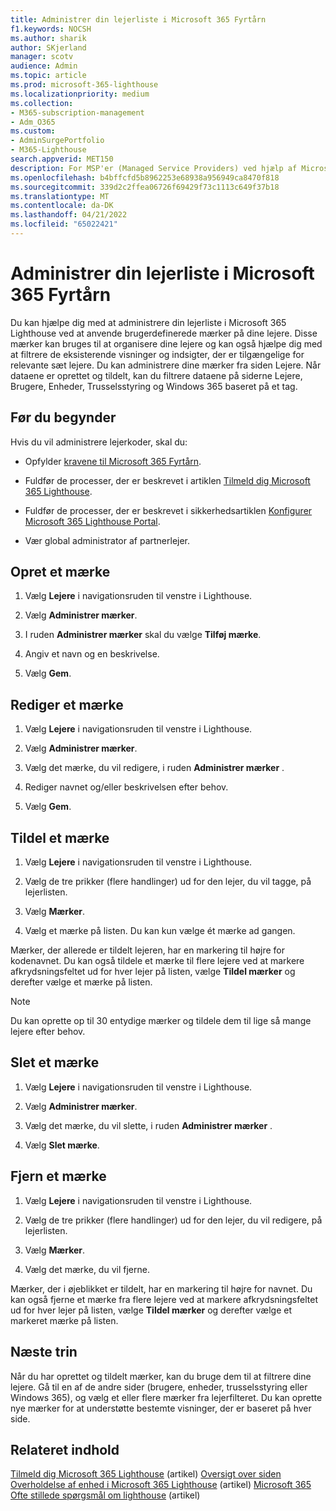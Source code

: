 ```yaml
---
title: Administrer din lejerliste i Microsoft 365 Fyrtårn
f1.keywords: NOCSH
ms.author: sharik
author: SKjerland
manager: scotv
audience: Admin
ms.topic: article
ms.prod: microsoft-365-lighthouse
ms.localizationpriority: medium
ms.collection:
- M365-subscription-management
- Adm_O365
ms.custom:
- AdminSurgePortfolio
- M365-Lighthouse
search.appverid: MET150
description: For MSP'er (Managed Service Providers) ved hjælp af Microsoft 365 Lighthouse kan du få mere at vide om, hvordan du administrerer din lejerliste.
ms.openlocfilehash: b4bffcfd5b8962253e68938a956949ca8470f818
ms.sourcegitcommit: 339d2c2ffea06726f69429f73c1113c649f37b18
ms.translationtype: MT
ms.contentlocale: da-DK
ms.lasthandoff: 04/21/2022
ms.locfileid: "65022421"
---
```

# <a name="manage-your-tenant-list-in-microsoft-365-lighthouse"></a>Administrer din lejerliste i Microsoft 365 Fyrtårn

Du kan hjælpe dig med at administrere din lejerliste i Microsoft 365 Lighthouse ved at anvende brugerdefinerede mærker på dine lejere. Disse mærker kan bruges til at organisere dine lejere og kan også hjælpe dig med at filtrere de eksisterende visninger og indsigter, der er tilgængelige for relevante sæt lejere. Du kan administrere dine mærker fra siden Lejere. Når dataene er oprettet og tildelt, kan du filtrere dataene på siderne Lejere, Brugere, Enheder, Trusselsstyring og Windows 365 baseret på et tag.

## <a name="before-you-begin"></a>Før du begynder

Hvis du vil administrere lejerkoder, skal du:

- Opfylder [kravene til Microsoft 365 Fyrtårn](m365-lighthouse-requirements.md).

- Fuldfør de processer, der er beskrevet i artiklen [Tilmeld dig Microsoft 365 Lighthouse](m365-lighthouse-sign-up.md).

- Fuldfør de processer, der er beskrevet i sikkerhedsartiklen [Konfigurer Microsoft 365 Lighthouse Portal](m365-lighthouse-configure-portal-security.md).

- Vær global administrator af partnerlejer.

## <a name="create-a-tag"></a>Opret et mærke

1. Vælg **Lejere** i navigationsruden til venstre i Lighthouse.

2. Vælg **Administrer mærker**.

3. I ruden **Administrer mærker** skal du vælge **Tilføj mærke**.

4. Angiv et navn og en beskrivelse.

5. Vælg **Gem**.

## <a name="edit-a-tag"></a>Rediger et mærke

1. Vælg **Lejere** i navigationsruden til venstre i Lighthouse.

2. Vælg **Administrer mærker**.

3. Vælg det mærke, du vil redigere, i ruden **Administrer mærker** .

4. Rediger navnet og/eller beskrivelsen efter behov.

5. Vælg **Gem**.

## <a name="assign-a-tag"></a>Tildel et mærke

1. Vælg **Lejere** i navigationsruden til venstre i Lighthouse.

2. Vælg de tre prikker (flere handlinger) ud for den lejer, du vil tagge, på lejerlisten.

3. Vælg **Mærker**.

4. Vælg et mærke på listen. Du kan kun vælge ét mærke ad gangen.

Mærker, der allerede er tildelt lejeren, har en markering til højre for kodenavnet. Du kan også tildele et mærke til flere lejere ved at markere afkrydsningsfeltet ud for hver lejer på listen, vælge **Tildel mærker** og derefter vælge et mærke på listen.

> [!NOTE]
> Du kan oprette op til 30 entydige mærker og tildele dem til lige så mange lejere efter behov.

## <a name="delete-a-tag"></a>Slet et mærke

1. Vælg **Lejere** i navigationsruden til venstre i Lighthouse.

2. Vælg **Administrer mærker**.

3. Vælg det mærke, du vil slette, i ruden **Administrer mærker** .

4. Vælg **Slet mærke**.

## <a name="remove-a-tag"></a>Fjern et mærke

1. Vælg **Lejere** i navigationsruden til venstre i Lighthouse.

2. Vælg de tre prikker (flere handlinger) ud for den lejer, du vil redigere, på lejerlisten.

3. Vælg **Mærker**.

4. Vælg det mærke, du vil fjerne.

Mærker, der i øjeblikket er tildelt, har en markering til højre for navnet. Du kan også fjerne et mærke fra flere lejere ved at markere afkrydsningsfeltet ud for hver lejer på listen, vælge **Tildel mærker** og derefter vælge et markeret mærke på listen.

## <a name="next-steps"></a>Næste trin

Når du har oprettet og tildelt mærker, kan du bruge dem til at filtrere dine lejere. Gå til en af de andre sider (brugere, enheder, trusselsstyring eller Windows 365), og vælg et eller flere mærker fra lejerfilteret. Du kan oprette nye mærker for at understøtte bestemte visninger, der er baseret på hver side.

## <a name="related-content"></a>Relateret indhold

[Tilmeld dig Microsoft 365 Lighthouse](m365-lighthouse-sign-up.md) (artikel) [Oversigt over siden Overholdelse af enhed i Microsoft 365 Lighthouse](m365-lighthouse-device-compliance-page-overview.md) (artikel) [Microsoft 365 Ofte stillede spørgsmål om lighthouse](m365-lighthouse-faq.yml) (artikel)
